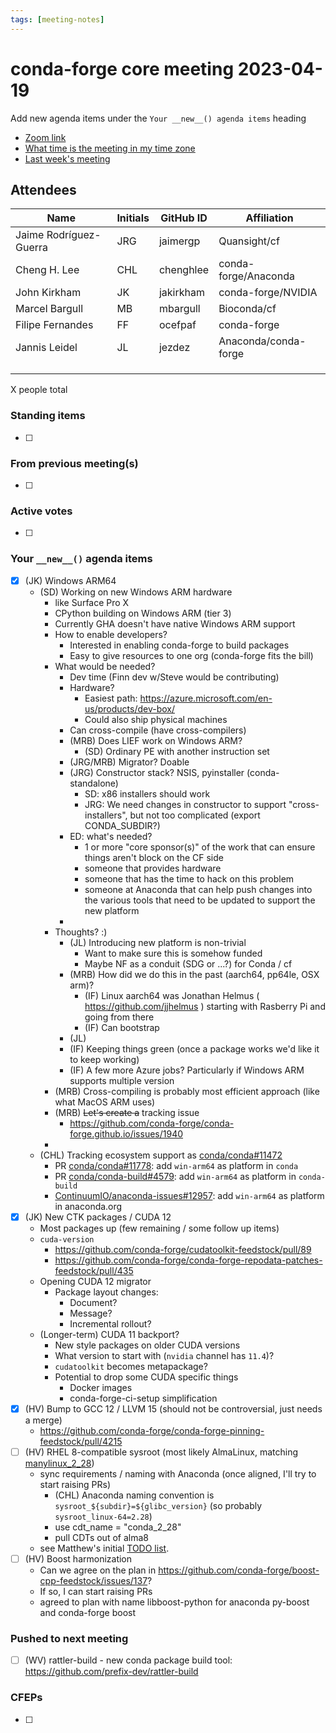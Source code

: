 ```yaml
---
tags: [meeting-notes]
---
```

# conda-forge core meeting 2023-04-19

Add new agenda items under the `Your __new__() agenda items` heading

- [Zoom link](https://zoom.us/j/9138593505?pwd=SWh3dE1IK05LV01Qa0FJZ1ZpMzJLZz09)
- [What time is the meeting in my time zone](https://dateful.com/convert/utc?t=5pm)
- [Last week's meeting](https://hackmd.io/#REPLACE_ME#)

## Attendees

| Name                    | Initials | GitHub ID        | Affiliation                 |
| ----------------------- | -------- | ---------------  | --------------------------- |
| Jaime Rodríguez-Guerra  | JRG      | jaimergp         | Quansight/cf                |
| Cheng H. Lee            | CHL      | chenghlee        | conda-forge/Anaconda        |
| John Kirkham            | JK       | jakirkham        | conda-forge/NVIDIA          |
| Marcel Bargull          | MB       | mbargull         | Bioconda/cf                 |
| Filipe Fernandes        | FF       | ocefpaf          | conda-forge                 |
| Jannis Leidel           | JL       | jezdez           | Anaconda/conda-forge        |
|                         |          |                  |                             |
|                         |          |                  |                             |
|                         |          |                  |                             |

X people total

### Standing items

- [ ]

### From previous meeting(s)

- [ ]

### Active votes

- [ ]

### Your `__new__()` agenda items

- [X] (JK) Windows ARM64
    - (SD) Working on new Windows ARM hardware
        - like Surface Pro X
        - CPython building on Windows ARM (tier 3)
        - Currently GHA doesn't have native Windows ARM support
        - How to enable developers?
            - Interested in enabling conda-forge to build packages
            - Easy to give resources to one org (conda-forge fits the bill)
        - What would be needed?
            - Dev time (Finn dev w/Steve would be contributing)
            - Hardware?
                - Easiest path: https://azure.microsoft.com/en-us/products/dev-box/
                - Could also ship physical machines
            - Can cross-compile (have cross-compilers)
            - (MRB) Does LIEF work on Windows ARM?
                - (SD) Ordinary PE with another instruction set
            - (JRG/MRB) Migrator? Doable
            - (JRG) Constructor stack? NSIS, pyinstaller (conda-standalone)
              - SD: x86 installers should work
              - JRG: We need changes in constructor to support "cross-installers", but not too complicated (export CONDA_SUBDIR?)
            - ED: what's needed?
                - 1 or more "core sponsor(s)" of the work that can ensure things aren't block 
                  on the CF side
                - someone that provides hardware
                - someone that has the time to hack on this problem
                - someone at Anaconda that can help push changes into the 
                  various tools that need to be updated to support the new platform
            -
        - Thoughts? :)
            - (JL) Introducing new platform is non-trivial
                - Want to make sure this is somehow funded
                - Maybe NF as a conduit (SDG or ...?) for Conda / cf
            - (MRB) How did we do this in the past (aarch64, pp64le, OSX arm)?
                - (IF) Linux aarch64 was Jonathan Helmus ( https://github.com/jjhelmus ) starting with Rasberry Pi and going from there
                - (IF) Can bootstrap
            - (JL) 
            - (IF) Keeping things green (once a package works we'd like it to keep working)
            - (IF) A few more Azure jobs? Particularly if Windows ARM supports multiple version
        - (MRB) Cross-compiling is probably most efficient approach (like what MacOS ARM uses)
        - (MRB) ~~Let's create a~~ tracking issue
            - https://github.com/conda-forge/conda-forge.github.io/issues/1940
        - 
    - (CHL) Tracking ecosystem support as [conda/conda#11472](https://github.com/conda/conda/issues/11472)
        - PR [conda/conda#11778](https://github.com/conda/conda/pull/11778): add `win-arm64` as platform in `conda`
        - PR [conda/conda-build#4579](https://github.com/conda/conda-build/pull/4579): add `win-arm64` as platform in `conda-build`
        - [ContinuumIO/anaconda-issues#12957](https://github.com/ContinuumIO/anaconda-issues/issues/12957): add `win-arm64` as platform in anaconda.org
- [X] (JK) New CTK packages / CUDA 12
    - Most packages up (few remaining / some follow up items)
    - `cuda-version`
        - https://github.com/conda-forge/cudatoolkit-feedstock/pull/89
        - https://github.com/conda-forge/conda-forge-repodata-patches-feedstock/pull/435
    - Opening CUDA 12 migrator
        - Package layout changes:
            - Document?
            - Message?
            - Incremental rollout?
    - (Longer-term) CUDA 11 backport?
        - New style packages on older CUDA versions
        - What version to start with (`nvidia` channel has `11.4`)?
        - `cudatoolkit` becomes metapackage?
        - Potential to drop some CUDA specific things
            - Docker images
            - conda-forge-ci-setup simplification
- [x] (HV) Bump to GCC 12 / LLVM 15 (should not be controversial, just needs a merge)
  - https://github.com/conda-forge/conda-forge-pinning-feedstock/pull/4215
- [ ] (HV) RHEL 8-compatible sysroot (most likely AlmaLinux, matching [manylinux_2_28](https://github.com/pypa/manylinux/issues/1282))
  - sync requirements / naming with Anaconda (once aligned, I'll try to start raising PRs)
      - (CHL) Anaconda naming convention is `sysroot_${subdir}=${glibc_version}` (so probably `sysroot_linux-64=2.28`)
      - use cdt_name = "conda_2_28"
      - pull CDTs out of alma8
  - see Matthew's initial [TODO list](https://github.com/conda-forge/conda-forge.github.io/issues/1432#issuecomment-1512315951).
- [ ] (HV) Boost harmonization
  - Can we agree on the plan in https://github.com/conda-forge/boost-cpp-feedstock/issues/137?
  - If so, I can start raising PRs 
  - agreed to plan with name libboost-python for anaconda py-boost and conda-forge boost

### Pushed to next meeting

- [ ] (WV) rattler-build - new conda package build tool: https://github.com/prefix-dev/rattler-build

### CFEPs

- [ ]

